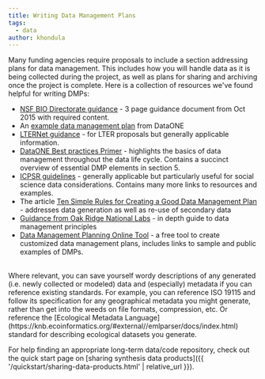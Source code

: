 ```yaml
---
title: Writing Data Management Plans
tags:
  - data
author: khondula
---
```



Many funding agencies require proposals to include a section addressing plans for data management. This includes how you will handle data as it is being collected during the project, as well as plans for sharing and archiving once the project is complete. Here is a collection of resources we've found helpful for writing DMPs:

- [NSF BIO Directorate guidance](https://www.nsf.gov/bio/pubs/BIODMP_Guidance.pdf) - 3 page guidance document from Oct 2015 with required content.
- An [example data management plan](https://www.dataone.org/sites/all/documents/DMP_Copepod_Formatted.pdf) from DataONE
- [LTERNet guidance](https://lternet.edu/data-mgmt-plan) - for LTER proposals but generally applicable information.
- [DataONE Best practices Primer](https://www.dataone.org/sites/all/documents/DataONE_BP_Primer_020212.pdf) - highlights the basics of data management throughout the data life cycle. Contains a succinct overview of essential DMP elements in section 5. 
- [ICPSR guidelines](https://www.icpsr.umich.edu/icpsrweb/content/datamanagement/dmp/) - generally applicable but particularly useful for social science data considerations. Contains many more links to resources and examples. 
- The article [Ten Simple Rules for Creating a Good Data Management Plan](http://journals.plos.org/ploscompbiol/article?id=10.1371/journal.pcbi.1004525) - addresses data generation as well as re-use of secondary data
- [Guidance from Oak Ridge National Labs](https://daac.ornl.gov/PI/plan.shtml) - in depth guide to data management principles
- [Data Management Planning Online Tool](https://dmptool.org/) - a free tool to create customized data management plans, includes links to sample and public examples of DMPs.

<br>
Where relevant, you can save yourself wordy descriptions of any generated (i.e. newly collected or modeled) data and (especially) metadata if you can reference existing standards. For example, you can reference ISO 19115 and follow its specification for any geographical metadata you might generate, rather than get into the weeds on file formats, compression, etc. Or reference the [Ecological Metadata Language](https://knb.ecoinformatics.org/#external//emlparser/docs/index.html) standard for describing ecological datasets you generate.

For help finding an appropriate long-term data/code repository, check out the quick start page on [sharing synthesis data products]({{ '/quickstart/sharing-data-products.html' | relative_url }}).
